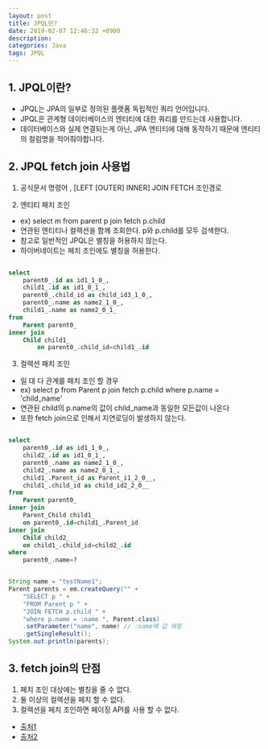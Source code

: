 ```yaml
---
layout: post
title: JPQL란?
date: 2019-02-07 12:46:32 +0900
description:
categories: Java
tags: JPQL
---
```


## 1. JPQL이란?

* JPQL는 JPA의 일부로 정의된 플랫폼 독립적인 쿼리 언어입니다.
* JPQL은 관계형 데이터베이스의 엔티티에 대한 쿼리를 만드는데 사용합니다.
* 데이터베이스와 실제 연결되는게 아닌, JPA 엔티티에 대해 동작하기 때문에 엔티티의 컬럼명을 적어줘야합니다.


## 2. JPQL fetch join 사용법

1) 공식문서 명령어 , [LEFT [OUTER] INNER] JOIN FETCH 조인경로

2) 엔티티 패치 조인

- ex) select m from parent p join fetch p.child
- 연관된 엔티티나 컬렉션을 함께 조회한다. p와 p.child를 모두 검색한다.
- 참고로 일반적인 JPQL은 별칭을 허용하지 않는다. 
- 하이버네이트는 페치 조인에도 별칭을 허용한다. 

```sql

select
    parent0_.id as id1_1_0_,
    child1_.id as id1_0_1_,
    parent0_.child_id as child_id3_1_0_,
    parent0_.name as name2_1_0_,
    child1_.name as name2_0_1_ 
from
    Parent parent0_ 
inner join
    Child child1_ 
        on parent0_.child_id=child1_.id

```

3) 컬렉션 패치 조인

- 일 대 다 관계를 패치 조인 할 경우
- ex) select p from Parent p join fetch p.child where p.name = 'child_name'
- 연관된 child의 p.name의 값이 child_name과 동일한 모든값이 나온다
- 또한 fetch join으로 인해서 지연로딩이 발생하지 않는다.

```sql

select
    parent0_.id as id1_1_0_,
    child2_.id as id1_0_1_,
    parent0_.name as name2_1_0_,
    child2_.name as name2_0_1_,
    child1_.Parent_id as Parent_i1_2_0__,
    child1_.child_id as child_id2_2_0__ 
from
    Parent parent0_ 
inner join
    Parent_Child child1_ 
    on parent0_.id=child1_.Parent_id 
inner join
    Child child2_ 
    on child1_.child_id=child2_.id 
where
    parent0_.name=?

```

```java

String name = "testName1";
Parent parents = em.createQuery("" +
    "SELECT p " +
    "FROM Parent p " +
    "JOIN FETCH p.child " +
    "where p.name = :name ", Parent.class) 
    .setParameter("name", name) // :name에 값 매핑
    .getSingleResult();
System.out.println(parents);

```

## 3. fetch join의 단점

1. 페치 조인 대상에는 별칭을 줄 수 없다.
2. 둘 이상의 컬렉션을 페치 할 수 없다.
3. 컬렉션을 페치 조인하면 페이징 API를 사용 할 수 없다.

* [출처1](http://wonwoo.ml/index.php/post/797)
* [출처2](http://acornpub.co.kr/book/jpa-programmig)
 
 